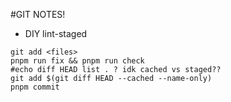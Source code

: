 #GIT NOTES!

-   DIY lint-staged

```shell
git add <files>
pnpm run fix && pnpm run check
#echo diff HEAD list . ? idk cached vs staged??
git add $(git diff HEAD --cached --name-only)
pnpm commit
```
